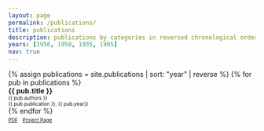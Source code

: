 ```yaml
---
layout: page
permalink: /publications/
title: publications
description: publications by categories in reversed chronological order. generated by jekyll-scholar.
years: [1956, 1950, 1935, 1905]
nav: true
---
```


<div class="publications">
{% assign publications = site.publications | sort: "year" | reverse %}
{% for pub in publications %}
<div class="pubitem">
  <div class="pubtitle">
    <b>{{ pub.title }}</b>
  </div>
  <div class="pubauthors">
    <font size="-2">{{ pub.authors }}</font>
  </div>
  <div class="pubinfo">
    <font size="-2">{{ pub.publication }}, {{ pub.year}}</font>
  </div>
</div>
{% endfor %}

<div class="publinks">
  <font size="-2"><a href="/download/{{ pub.slug}}.pdf"><i class="far fa-file-pdf"></i> PDF</a>&nbsp;&nbsp;</font>
  <font size="-2"><a href="{{pub.url}}"><i class="fas fa-link"></i> Project Page</a></font>
</div>
